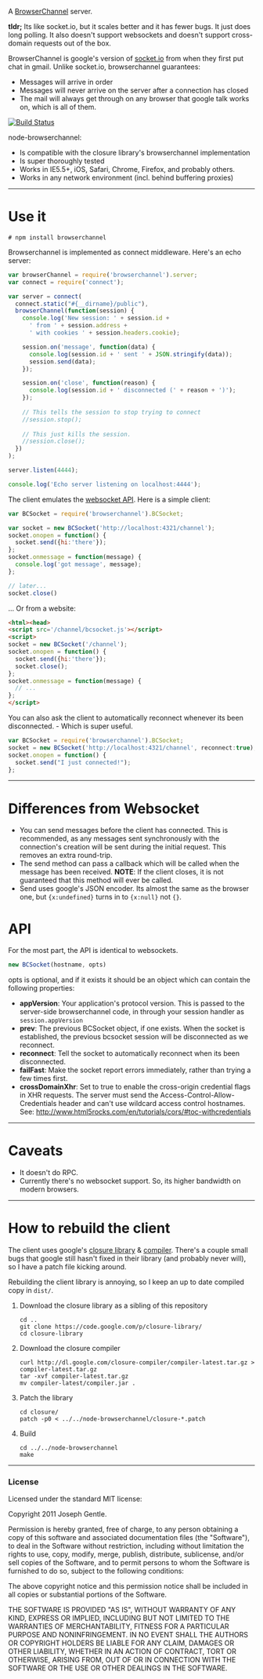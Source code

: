 A [BrowserChannel](http://closure-library.googlecode.com/svn/trunk/closure/goog/net/browserchannel.js) server.

**tldr;** Its like socket.io, but it scales better and it has fewer bugs. It
just does long polling. It also doesn't support websockets and doesn't support
cross-domain requests out of the box.

BrowserChannel is google's version of [socket.io](http://socket.io) from when they first put
chat in gmail. Unlike socket.io, browserchannel guarantees:

- Messages will arrive in order
- Messages will never arrive on the server after a connection has closed
- The mail will always get through on any browser that google talk works on, which is all of them.

[![Build Status](https://secure.travis-ci.org/josephg/node-browserchannel.png)](http://travis-ci.org/josephg/node-browserchannel)

node-browserchannel:

- Is compatible with the closure library's browserchannel implementation
- Is super thoroughly tested
- Works in IE5.5+, iOS, Safari, Chrome, Firefox, and probably others.
- Works in any network environment (incl. behind buffering proxies)

---

# Use it

    # npm install browserchannel

Browserchannel is implemented as connect middleware. Here's an echo server:

```javascript
var browserChannel = require('browserchannel').server;
var connect = require('connect');

var server = connect(
  connect.static("#{__dirname}/public"),
  browserChannel(function(session) {
    console.log('New session: ' + session.id +
      ' from ' + session.address +
      ' with cookies ' + session.headers.cookie);

    session.on('message', function(data) {
      console.log(session.id + ' sent ' + JSON.stringify(data));
      session.send(data);
    });

    session.on('close', function(reason) {
      console.log(session.id + ' disconnected (' + reason + ')');
    });
      
    // This tells the session to stop trying to connect
    //session.stop();
    
    // This just kills the session.
    //session.close();
  })
);

server.listen(4444);

console.log('Echo server listening on localhost:4444');
```

The client emulates the [websocket API](http://dev.w3.org/html5/websockets/). Here is a simple client:

```javascript
var BCSocket = require('browserchannel').BCSocket;

var socket = new BCSocket('http://localhost:4321/channel');
socket.onopen = function() {
  socket.send({hi:'there'});
};
socket.onmessage = function(message) {
  console.log('got message', message);
};

// later...
socket.close()
```

... Or from a website:

```html
<html><head>
<script src='/channel/bcsocket.js'></script>
<script>
socket = new BCSocket('/channel');
socket.onopen = function() {
  socket.send({hi:'there'});
  socket.close();
};
socket.onmessage = function(message) {
  // ...
};
</script>
```

You can also ask the client to automatically reconnect whenever its been disconnected. - Which is
super useful.

```javascript
var BCSocket = require('browserchannel').BCSocket;
socket = new BCSocket('http://localhost:4321/channel', reconnect:true);
socket.onopen = function() {
  socket.send("I just connected!");
};
```

---

# Differences from Websocket

- You can send messages before the client has connected. This is recommended,
  as any messages sent synchronously with the connection's creation will be
  sent during the initial request. This removes an extra round-trip.
- The send method can pass a callback which will be called when the message has
  been received. **NOTE**: If the client closes, it is not guaranteed that this
  method will ever be called.
- Send uses google's JSON encoder. Its almost the same as the browser one, but
  `{x:undefined}` turns in to `{x:null}` not `{}`.

# API

For the most part, the API is identical to websockets.

```javascript
new BCSocket(hostname, opts)
```

opts is optional, and if it exists it should be an object which can contain the
following properties:

- **appVersion**: Your application's protocol version. This is passed to the server-side
  browserchannel code, in through your session handler as `session.appVersion`
- **prev**: The previous BCSocket object, if one exists. When the socket is established,
  the previous bcsocket session will be disconnected as we reconnect.
- **reconnect**: Tell the socket to automatically reconnect when its been disconnected.
- **failFast**: Make the socket report errors immediately, rather than trying a few times
  first.
- **crossDomainXhr**: Set to true to enable the cross-origin credential
  flags in XHR requests. The server must send the
  Access-Control-Allow-Credentials header and can't use wildcard access
  control hostnames. See:
    http://www.html5rocks.com/en/tutorials/cors/#toc-withcredentials


---

# Caveats

- It doesn't do RPC.
- Currently there's no websocket support. So, its higher bandwidth on modern browsers.

---

# How to rebuild the client

The client uses google's [closure library](https://developers.google.com/closure/library/)
& [compiler](https://developers.google.com/closure/compiler/). There's a couple small bugs that google
still hasn't fixed in their library (and probably never will), so I have a patch file kicking around.

Rebuilding the client library is annoying, so I keep an up to date compiled copy in `dist/`.

1. Download the closure library as a sibling of this repository

    ```
    cd ..
    git clone https://code.google.com/p/closure-library/
    cd closure-library
    ```

2. Download the closure compiler

    ```
    curl http://dl.google.com/closure-compiler/compiler-latest.tar.gz > compiler-latest.tar.gz
    tar -xvf compiler-latest.tar.gz
    mv compiler-latest/compiler.jar .
    ```

3. Patch the library

    ```
    cd closure/
    patch -p0 < ../../node-browserchannel/closure-*.patch
    ```

4. Build

    ```
    cd ../../node-browserchannel
    make
    ```


---

### License

Licensed under the standard MIT license:

Copyright 2011 Joseph Gentle.

Permission is hereby granted, free of charge, to any person obtaining a copy
of this software and associated documentation files (the "Software"), to deal
in the Software without restriction, including without limitation the rights
to use, copy, modify, merge, publish, distribute, sublicense, and/or sell
copies of the Software, and to permit persons to whom the Software is
furnished to do so, subject to the following conditions:

The above copyright notice and this permission notice shall be included in
all copies or substantial portions of the Software.

THE SOFTWARE IS PROVIDED "AS IS", WITHOUT WARRANTY OF ANY KIND, EXPRESS OR
IMPLIED, INCLUDING BUT NOT LIMITED TO THE WARRANTIES OF MERCHANTABILITY,
FITNESS FOR A PARTICULAR PURPOSE AND NONINFRINGEMENT. IN NO EVENT SHALL THE
AUTHORS OR COPYRIGHT HOLDERS BE LIABLE FOR ANY CLAIM, DAMAGES OR OTHER
LIABILITY, WHETHER IN AN ACTION OF CONTRACT, TORT OR OTHERWISE, ARISING FROM,
OUT OF OR IN CONNECTION WITH THE SOFTWARE OR THE USE OR OTHER DEALINGS IN
THE SOFTWARE.
